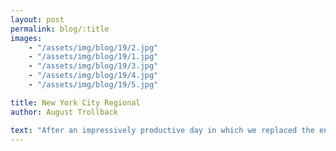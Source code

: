 ```yaml
---
layout: post
permalink: blog/:title
images:
    - "/assets/img/blog/19/2.jpg"
    - "/assets/img/blog/19/1.jpg"
    - "/assets/img/blog/19/3.jpg"
    - "/assets/img/blog/19/4.jpg"
    - "/assets/img/blog/19/5.jpg"

title: New York City Regional
author: August Trollback

text: "After an impressively productive day in which we replaced the entire superstructure of the robot, we allied with the SciBorgs (1155) and the Fe Maidens (2265) to reach the semifinals in eliminations. We had a blast at the event and the team is eager to compete next year!"
---
```

